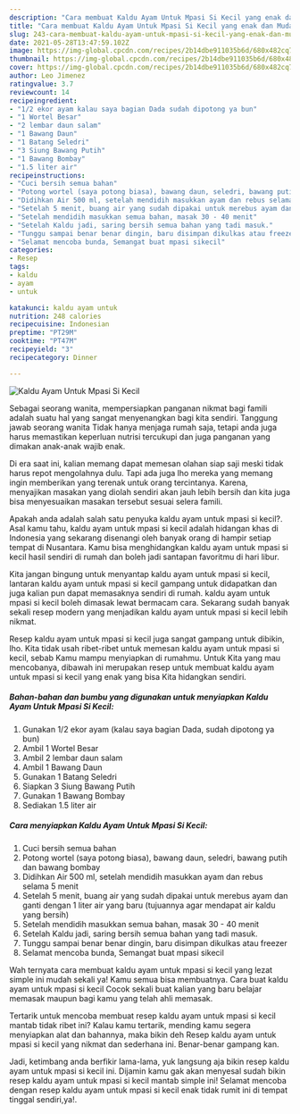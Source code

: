 ```yaml
---
description: "Cara membuat Kaldu Ayam Untuk Mpasi Si Kecil yang enak dan Mudah Dibuat"
title: "Cara membuat Kaldu Ayam Untuk Mpasi Si Kecil yang enak dan Mudah Dibuat"
slug: 243-cara-membuat-kaldu-ayam-untuk-mpasi-si-kecil-yang-enak-dan-mudah-dibuat
date: 2021-05-28T13:47:59.102Z
image: https://img-global.cpcdn.com/recipes/2b14dbe911035b6d/680x482cq70/kaldu-ayam-untuk-mpasi-si-kecil-foto-resep-utama.jpg
thumbnail: https://img-global.cpcdn.com/recipes/2b14dbe911035b6d/680x482cq70/kaldu-ayam-untuk-mpasi-si-kecil-foto-resep-utama.jpg
cover: https://img-global.cpcdn.com/recipes/2b14dbe911035b6d/680x482cq70/kaldu-ayam-untuk-mpasi-si-kecil-foto-resep-utama.jpg
author: Leo Jimenez
ratingvalue: 3.7
reviewcount: 14
recipeingredient:
- "1/2 ekor ayam kalau saya bagian Dada sudah dipotong ya bun"
- "1 Wortel Besar"
- "2 lembar daun salam"
- "1 Bawang Daun"
- "1 Batang Seledri"
- "3 Siung Bawang Putih"
- "1 Bawang Bombay"
- "1.5 liter air"
recipeinstructions:
- "Cuci bersih semua bahan"
- "Potong wortel (saya potong biasa), bawang daun, seledri, bawang putih dan bawang bombay"
- "Didihkan Air 500 ml, setelah mendidih masukkan ayam dan rebus selama 5 menit"
- "Setelah 5 menit, buang air yang sudah dipakai untuk merebus ayam dan ganti dengan 1 liter air yang baru (tujuannya agar mendapat air kaldu yang bersih)"
- "Setelah mendidih masukkan semua bahan, masak 30 - 40 menit"
- "Setelah Kaldu jadi, saring bersih semua bahan yang tadi masuk."
- "Tunggu sampai benar benar dingin, baru disimpan dikulkas atau freezer"
- "Selamat mencoba bunda, Semangat buat mpasi sikecil"
categories:
- Resep
tags:
- kaldu
- ayam
- untuk

katakunci: kaldu ayam untuk 
nutrition: 248 calories
recipecuisine: Indonesian
preptime: "PT29M"
cooktime: "PT47M"
recipeyield: "3"
recipecategory: Dinner

---
```



![Kaldu Ayam Untuk Mpasi Si Kecil](https://img-global.cpcdn.com/recipes/2b14dbe911035b6d/680x482cq70/kaldu-ayam-untuk-mpasi-si-kecil-foto-resep-utama.jpg)

Sebagai seorang wanita, mempersiapkan panganan nikmat bagi famili adalah suatu hal yang sangat menyenangkan bagi kita sendiri. Tanggung jawab seorang  wanita Tidak hanya menjaga rumah saja, tetapi anda juga harus memastikan keperluan nutrisi tercukupi dan juga panganan yang dimakan anak-anak wajib enak.

Di era  saat ini, kalian memang dapat memesan olahan siap saji meski tidak harus repot mengolahnya dulu. Tapi ada juga lho mereka yang memang ingin memberikan yang terenak untuk orang tercintanya. Karena, menyajikan masakan yang diolah sendiri akan jauh lebih bersih dan kita juga bisa menyesuaikan masakan tersebut sesuai selera famili. 



Apakah anda adalah salah satu penyuka kaldu ayam untuk mpasi si kecil?. Asal kamu tahu, kaldu ayam untuk mpasi si kecil adalah hidangan khas di Indonesia yang sekarang disenangi oleh banyak orang di hampir setiap tempat di Nusantara. Kamu bisa menghidangkan kaldu ayam untuk mpasi si kecil hasil sendiri di rumah dan boleh jadi santapan favoritmu di hari libur.

Kita jangan bingung untuk menyantap kaldu ayam untuk mpasi si kecil, lantaran kaldu ayam untuk mpasi si kecil gampang untuk didapatkan dan juga kalian pun dapat memasaknya sendiri di rumah. kaldu ayam untuk mpasi si kecil boleh dimasak lewat bermacam cara. Sekarang sudah banyak sekali resep modern yang menjadikan kaldu ayam untuk mpasi si kecil lebih nikmat.

Resep kaldu ayam untuk mpasi si kecil juga sangat gampang untuk dibikin, lho. Kita tidak usah ribet-ribet untuk memesan kaldu ayam untuk mpasi si kecil, sebab Kamu mampu menyiapkan di rumahmu. Untuk Kita yang mau mencobanya, dibawah ini merupakan resep untuk membuat kaldu ayam untuk mpasi si kecil yang enak yang bisa Kita hidangkan sendiri.

<!--inarticleads1-->

##### Bahan-bahan dan bumbu yang digunakan untuk menyiapkan Kaldu Ayam Untuk Mpasi Si Kecil:

1. Gunakan 1/2 ekor ayam (kalau saya bagian Dada, sudah dipotong ya bun)
1. Ambil 1 Wortel Besar
1. Ambil 2 lembar daun salam
1. Ambil 1 Bawang Daun
1. Gunakan 1 Batang Seledri
1. Siapkan 3 Siung Bawang Putih
1. Gunakan 1 Bawang Bombay
1. Sediakan 1.5 liter air




<!--inarticleads2-->

##### Cara menyiapkan Kaldu Ayam Untuk Mpasi Si Kecil:

1. Cuci bersih semua bahan
1. Potong wortel (saya potong biasa), bawang daun, seledri, bawang putih dan bawang bombay
1. Didihkan Air 500 ml, setelah mendidih masukkan ayam dan rebus selama 5 menit
1. Setelah 5 menit, buang air yang sudah dipakai untuk merebus ayam dan ganti dengan 1 liter air yang baru (tujuannya agar mendapat air kaldu yang bersih)
1. Setelah mendidih masukkan semua bahan, masak 30 - 40 menit
1. Setelah Kaldu jadi, saring bersih semua bahan yang tadi masuk.
1. Tunggu sampai benar benar dingin, baru disimpan dikulkas atau freezer
1. Selamat mencoba bunda, Semangat buat mpasi sikecil




Wah ternyata cara membuat kaldu ayam untuk mpasi si kecil yang lezat simple ini mudah sekali ya! Kamu semua bisa membuatnya. Cara buat kaldu ayam untuk mpasi si kecil Cocok sekali buat kalian yang baru belajar memasak maupun bagi kamu yang telah ahli memasak.

Tertarik untuk mencoba membuat resep kaldu ayam untuk mpasi si kecil mantab tidak ribet ini? Kalau kamu tertarik, mending kamu segera menyiapkan alat dan bahannya, maka bikin deh Resep kaldu ayam untuk mpasi si kecil yang nikmat dan sederhana ini. Benar-benar gampang kan. 

Jadi, ketimbang anda berfikir lama-lama, yuk langsung aja bikin resep kaldu ayam untuk mpasi si kecil ini. Dijamin kamu gak akan menyesal sudah bikin resep kaldu ayam untuk mpasi si kecil mantab simple ini! Selamat mencoba dengan resep kaldu ayam untuk mpasi si kecil enak tidak rumit ini di tempat tinggal sendiri,ya!.

